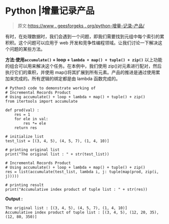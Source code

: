 # Python |增量记录产品

> 原文:[https://www . geesforgeks . org/python-增量-记录-产品/](https://www.geeksforgeeks.org/python-incremental-records-product/)

有时，在处理数据时，我们会遇到一个问题，即我们需要找到元组中每个索引的累积积。这个问题可以应用于 web 开发和竞争性编程领域。让我们讨论一下解决这个问题的某些方法。

**方法:使用`accumulate()` + loop + `lambda + map() + tuple() + zip()`**
以上功能的组合可以用来解决这个任务。在本例中，我们使用 zip()对元素进行配对，然后执行它们的乘积，并使用 map()将其扩展到所有元素。产品的推进是通过使用累加来完成的。所有逻辑的绑定都是由 lambda 函数完成的。

```
# Python3 code to demonstrate working of
# Incremental Records Product
# Using accumulate() + loop + lambda + map() + tuple() + zip()
from itertools import accumulate

def prod(val) :     
    res = 1         
    for ele in val:         
        res *= ele         
    return res

# initialize list
test_list = [(3, 4, 5), (4, 5, 7), (1, 4, 10)]

# printing original list 
print("The original list : " + str(test_list))

# Incremental Records Product
# Using accumulate() + loop + lambda + map() + tuple() + zip()
res = list(accumulate(test_list, lambda i, j: tuple(map(prod, zip(i, j)))))

# printing result
print("Accumulative index product of tuple list : " + str(res))
```

**Output :**

```
The original list : [(3, 4, 5), (4, 5, 7), (1, 4, 10)]
Accumulative index product of tuple list : [(3, 4, 5), (12, 20, 35), (12, 80, 350)]

```